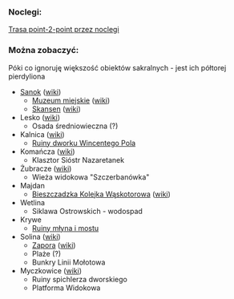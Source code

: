 ### Noclegi:
[Trasa point-2-point przez noclegi](https://maps.openrouteservice.org/directions?n1=49.508268&n2=23.160553&n3=9&a=49.737905,21.470461,49.59791,21.52285,49.44045,21.438639,49.463773,21.491082,49.527388,21.555187,49.555118,21.684973,49.562738,21.858963,49.55463,22.203176,49.478853,22.321923,49.253423,22.085395,49.195125,22.424726,49.157678,22.466376,49.105357,22.649453,49.18758,22.682637,49.250131,22.696638,49.328618,22.383742,49.435887,22.410908,49.55583,22.198467&b=1a&c=0&g1=-1&g2=0&h2=3&k1=en-US&k2=km)

### Można zobaczyć:
Póki co ignoruję większość obiektów sakralnych - jest ich półtorej pierdyliona
 - [Sanok](https://www.sanok.pl/) ([wiki](https://pl.wikipedia.org/wiki/Sanok))
	- [Muzeum miejskie](http://www.muzeum.sanok.pl/pl/) ([wiki](https://pl.wikipedia.org/wiki/Muzeum_Historyczne_w_Sanoku))
	- [Skansen](http://skansen.mblsanok.pl/a/strona.php?id=strona) ([wiki](https://pl.wikipedia.org/wiki/Muzeum_Budownictwa_Ludowego_w_Sanoku))
- Lesko ([wiki](https://pl.wikipedia.org/wiki/Lesko))
	- Osada średniowieczna (?)
- Kalnica ([wiki](https://pl.wikipedia.org/wiki/Kalnica_(powiat_sanocki)))
	- [Ruiny dworku Wincentego Pola](http://www.polskaniezwykla.pl/web/place/48573,kalnica-pozostalosci-po-dworze-wincentego-pola.html)
- Komańcza ([wiki](https://pl.wikipedia.org/wiki/Koma%C5%84cza))
	- Klasztor Sióstr Nazaretanek
- Żubracze ([wiki](https://pl.wikipedia.org/wiki/%C5%BBubracze))
	- Wieża widokowa "Szczerbanówka"
- Majdan
	- [Bieszczadzka Kolejka Wąskotorowa](http://kolejka.bieszczady.pl/) ([wiki](https://pl.wikipedia.org/wiki/Bieszczadzka_Kolejka_Le%C5%9Bna))
- Wetlina
	- Siklawa Ostrowskich - wodospad
- Krywe
	- [Ruiny młyna i mostu](http://kolejka.bieszczady.pl/rozklad-jazdy/)
- Solina ([wiki](https://pl.wikipedia.org/wiki/Solina))
	- [Zapora](wycieczki-bieszczady.pl/atrakcje-turystyczne-w-bieszczadach/zwiedzanie-zapory-w-solinie/) ([wiki](https://pl.wikipedia.org/wiki/Jezioro_Soli%C5%84skie))
	- Plaże (?)
	- Bunkry Linii Mołotowa
- Myczkowice ([wiki](https://pl.wikipedia.org/wiki/Myczkowce))
	- Ruiny spichlerza dworskiego
	- Platforma Widokowa

